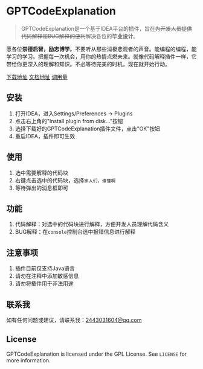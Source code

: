 # GPTCodeExplanation

> GPTCodeExplanation是一个基于IDEA平台的插件，旨在~~为开发人员提供代码解释和BUG解释的便利~~解决各位的**毕业设计**。

愿各位**崇德启智，励志博学**。不要听从那些消极悲观者的声音。能编程的编程，能学习的学习。把握每一次机会，用你的热情点燃未来。就像代码解释插件一样，它带给你更深入的理解和知识。不必等待完美的时机，现在就开始行动。

[下载地址]("https://docx.redhat.team/GPTCodeExplanation.zip")  [文档地址](https://docx.redhat.team/)  [调用量](https://chart.redhat.team/)

## 安装

1. 打开IDEA，进入Settings/Preferences -> Plugins
2. 点击右上角的"Install plugin from disk..."按钮
3. 选择下载好的GPTCodeExplanation插件文件，点击"OK"按钮
4. 重启IDEA，插件即可生效

## 使用

1. 选中需要解释的代码块
2. 右键点击选中的代码块，选择`家人们，谁懂啊`
3. 等待弹出的消息框即可

## 功能

1. 代码解释：对选中的代码块进行解释，方便开发人员理解代码含义
2. BUG解释：在`console`控制台选中报错信息进行解释

## 注意事项

1. 插件目前仅支持Java语言
2. 请勿在注释中添加敏感信息
3. 请勿将插件用于非法用途

## 联系我

如有任何问题或建议，请联系我：[2443031604@qq.com](mailto:2443031604@qq.com)

## License

GPTCodeExplanation is licensed under the GPL License. See `LICENSE` for more information.
